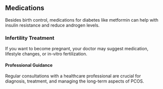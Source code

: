 ## Medications

Besides birth control, medications for diabetes like metformin can help with insulin resistance and reduce androgen levels.

### Infertility Treatment

If you want to become pregnant, your doctor may suggest medication, lifestyle changes, or in-vitro fertilization.

#### Professional Guidance

Regular consultations with a healthcare professional are crucial for diagnosis, treatment, and managing the long-term aspects of PCOS.
